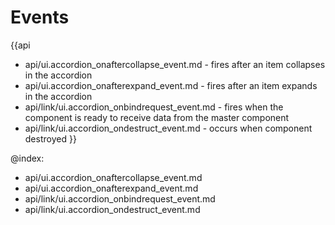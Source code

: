 Events
=======

{{api
- api/ui.accordion_onaftercollapse_event.md - fires after an item collapses in the accordion
- api/ui.accordion_onafterexpand_event.md - fires after an item expands in the accordion
- api/link/ui.accordion_onbindrequest_event.md - fires when the component is ready to receive data from the master component
- api/link/ui.accordion_ondestruct_event.md - occurs when component destroyed
}}

@index:
- api/ui.accordion_onaftercollapse_event.md
- api/ui.accordion_onafterexpand_event.md
- api/link/ui.accordion_onbindrequest_event.md
- api/link/ui.accordion_ondestruct_event.md


